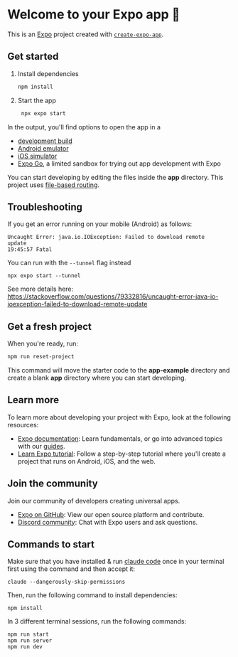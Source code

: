 # Welcome to your Expo app 👋

This is an [Expo](https://expo.dev) project created with [`create-expo-app`](https://www.npmjs.com/package/create-expo-app).

## Get started

1. Install dependencies

   ```bash
   npm install
   ```

2. Start the app

   ```bash
    npx expo start
   ```

In the output, you'll find options to open the app in a

- [development build](https://docs.expo.dev/develop/development-builds/introduction/)
- [Android emulator](https://docs.expo.dev/workflow/android-studio-emulator/)
- [iOS simulator](https://docs.expo.dev/workflow/ios-simulator/)
- [Expo Go](https://expo.dev/go), a limited sandbox for trying out app development with Expo

You can start developing by editing the files inside the **app** directory. This project uses [file-based routing](https://docs.expo.dev/router/introduction).

## Troubleshooting

If you get an error running on your mobile (Android) as follows:

```
Uncaught Error: java.io.IOException: Failed to download remote
update
19:45:57 Fatal
```

You can run with the `--tunnel` flag instead

```
npx expo start --tunnel
```

See more details here: https://stackoverflow.com/questions/79332816/uncaught-error-java-io-ioexception-failed-to-download-remote-update

## Get a fresh project

When you're ready, run:

```bash
npm run reset-project
```

This command will move the starter code to the **app-example** directory and create a blank **app** directory where you can start developing.

## Learn more

To learn more about developing your project with Expo, look at the following resources:

- [Expo documentation](https://docs.expo.dev/): Learn fundamentals, or go into advanced topics with our [guides](https://docs.expo.dev/guides).
- [Learn Expo tutorial](https://docs.expo.dev/tutorial/introduction/): Follow a step-by-step tutorial where you'll create a project that runs on Android, iOS, and the web.

## Join the community

Join our community of developers creating universal apps.

- [Expo on GitHub](https://github.com/expo/expo): View our open source platform and contribute.
- [Discord community](https://chat.expo.dev): Chat with Expo users and ask questions.

## Commands to start

Make sure that you have installed & run [claude code](https://docs.anthropic.com/en/docs/agents-and-tools/claude-code/overview) once in your terminal first using the command and then accept it:

```
claude --dangerously-skip-permissions
```

Then, run the following command to install dependencies:

```shell
npm install
```

In 3 different terminal sessions, run the following commands:

```shell
npm run start
npm run server
npm run dev
```
